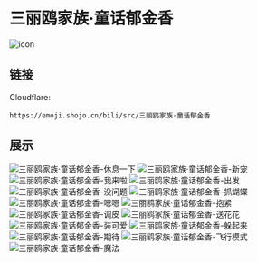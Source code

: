 # 三丽鸥家族·童话郁金香
![icon](https://emoji.shojo.cn/bili/src/三丽鸥家族·童话郁金香/icon.png)
## 链接
Cloudflare:
```
https://emoji.shojo.cn/bili/src/三丽鸥家族·童话郁金香
```
## 展示
![三丽鸥家族·童话郁金香-休息一下](https://emoji.shojo.cn/bili/src/三丽鸥家族·童话郁金香/三丽鸥家族·童话郁金香-休息一下.png)
![三丽鸥家族·童话郁金香-新宠](https://emoji.shojo.cn/bili/src/三丽鸥家族·童话郁金香/三丽鸥家族·童话郁金香-新宠.png)
![三丽鸥家族·童话郁金香-我来啦](https://emoji.shojo.cn/bili/src/三丽鸥家族·童话郁金香/三丽鸥家族·童话郁金香-我来啦.png)
![三丽鸥家族·童话郁金香-出发](https://emoji.shojo.cn/bili/src/三丽鸥家族·童话郁金香/三丽鸥家族·童话郁金香-出发.png)
![三丽鸥家族·童话郁金香-没问题](https://emoji.shojo.cn/bili/src/三丽鸥家族·童话郁金香/三丽鸥家族·童话郁金香-没问题.png)
![三丽鸥家族·童话郁金香-抓蝴蝶](https://emoji.shojo.cn/bili/src/三丽鸥家族·童话郁金香/三丽鸥家族·童话郁金香-抓蝴蝶.png)
![三丽鸥家族·童话郁金香-嗯嗯](https://emoji.shojo.cn/bili/src/三丽鸥家族·童话郁金香/三丽鸥家族·童话郁金香-嗯嗯.png)
![三丽鸥家族·童话郁金香-抱紧](https://emoji.shojo.cn/bili/src/三丽鸥家族·童话郁金香/三丽鸥家族·童话郁金香-抱紧.png)
![三丽鸥家族·童话郁金香-调皮](https://emoji.shojo.cn/bili/src/三丽鸥家族·童话郁金香/三丽鸥家族·童话郁金香-调皮.png)
![三丽鸥家族·童话郁金香-送花花](https://emoji.shojo.cn/bili/src/三丽鸥家族·童话郁金香/三丽鸥家族·童话郁金香-送花花.png)
![三丽鸥家族·童话郁金香-装可爱](https://emoji.shojo.cn/bili/src/三丽鸥家族·童话郁金香/三丽鸥家族·童话郁金香-装可爱.png)
![三丽鸥家族·童话郁金香-躲起来](https://emoji.shojo.cn/bili/src/三丽鸥家族·童话郁金香/三丽鸥家族·童话郁金香-躲起来.png)
![三丽鸥家族·童话郁金香-期待](https://emoji.shojo.cn/bili/src/三丽鸥家族·童话郁金香/三丽鸥家族·童话郁金香-期待.png)
![三丽鸥家族·童话郁金香-飞行模式](https://emoji.shojo.cn/bili/src/三丽鸥家族·童话郁金香/三丽鸥家族·童话郁金香-飞行模式.png)
![三丽鸥家族·童话郁金香-魔法](https://emoji.shojo.cn/bili/src/三丽鸥家族·童话郁金香/三丽鸥家族·童话郁金香-魔法.png)
